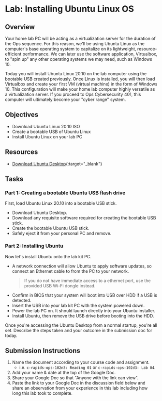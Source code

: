 # Lab: Installing Ubuntu Linux OS

## Overview

Your home lab PC will be acting as a virtualization server for the duration of the Ops sequence. For this reason, we'll be using Ubuntu Linux as the computer's base operating system to capitalize on its lightweight, resource-efficient performance. We can later use the software application, Virtualbox, to "spin up" any other operating systems we may need, such as Windows 10.

Today you will install Ubuntu Linux 20.10 on the lab computer using the bootable USB created previously. Once Linux is installed, you will then load Virtualbox and create your first VM (virtual machine) in the form of Windows 10. This configuration will make your home lab computer highly versatile as a virtualization server. If you proceed to Ops Cybersecurity 401, this computer will ultimately become your "cyber range" system. 

## Objectives

- Download Ubuntu Linux 20.10 ISO
- Create a bootable USB of Ubuntu Linux
- Install Ubuntu Linux on your lab PC

## Resources

- [Download Ubuntu Desktop](https://ubuntu.com/download/desktop){:target="_blank"}

## Tasks

### Part 1: Creating a bootable Ubuntu USB flash drive

First, load Ubuntu Linux 20.10 into a bootable USB stick.
- Download Ubuntu Desktop.
- Download any requisite software required for creating the bootable USB stick.
- Create the bootable Ubuntu USB stick.
- Safely eject it from your personal PC and remove.

### Part 2: Installing Ubuntu

Now let's install Ubuntu onto the lab kit PC.
- A network connection will allow Ubuntu to apply software updates, so connect an Ethernet cable to from the PC to your network. 
  > If you do not have immediate access to a ethernet port, use the provided USB Wi-Fi dongle instead.
- Confirm in BIOS that your system will boot into USB over HDD if a USB is detected.
- Insert the USB into your lab kit PC with the system powered down.
- Power the lab PC on. It should launch directly into your Ubuntu installer.
- Install Ubuntu, then remove the USB drive before booting into the HDD.

Once you're accessing the Ubuntu Desktop from a normal startup, you're all set. Describe the steps taken and your outcome in the submission doc for today.

## Submission Instructions

1. Name the document according to your course code and assignment.
   - i.e. `c-rapids-ops-102n3: Reading 01` or `c-rapids-ops-102d3: Lab 04`.
1. Add your name & date at the top of the Google Doc.
1. Share your Google Doc so that "Anyone with the link can view".
1. Paste the link to your Google Doc in the discussion field below and share an observation from your experience in this lab including how long this lab took to complete.

